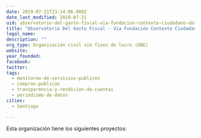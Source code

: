 ```yaml
---
date: 2019-07-21T23:14:06.000Z
date_last_modified: 2019-07-21
uid: observatorio-del-gasto-fiscal-via-fundacion-contexto-ciudadano-observatorio-del-gasto-fiscal-via-fundacion-contexto-ciudadano-fundacion-contexto-ciudadano
title: "Observatorio Del Gasto Fiscal - Via Fundación Contexto Ciudadano,Observatorio Del Gasto Fiscal - Vía Fundación Contexto Ciudadano,Fundación Contexto Ciudadano"
legal_name: 
description: ""
org_type: Organización civil sin fines de lucro (ONG)
website: 
year_founded: 
facebook: 
twitter: 
tags:
  - monitoreo-de-servicios-publicos
  - compras-publicas
  - transparencia-y-rendicion-de-cuentas
  - periodismo-de-datos
cities: 
  - Santiago

---
```


Esta organización tiene los siguientes proyectos:



